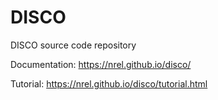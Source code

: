 # DISCO
DISCO source code repository

Documentation: https://nrel.github.io/disco/

Tutorial: https://nrel.github.io/disco/tutorial.html
